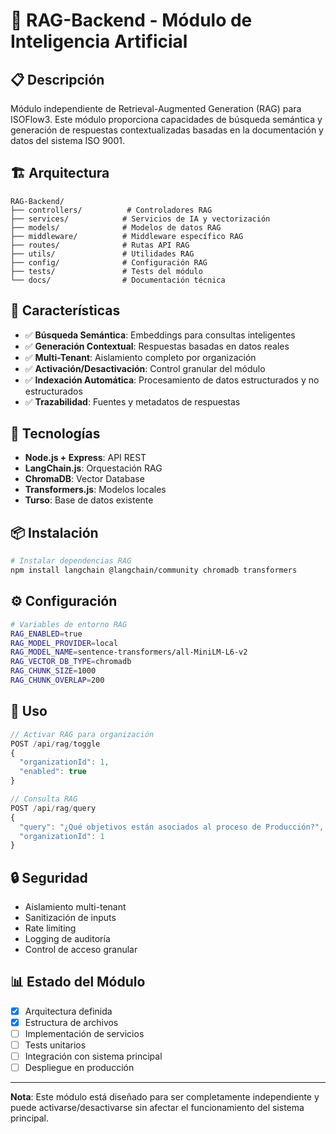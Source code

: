 # 🧠 RAG-Backend - Módulo de Inteligencia Artificial

## 📋 Descripción

Módulo independiente de Retrieval-Augmented Generation (RAG) para ISOFlow3. Este módulo proporciona capacidades de búsqueda semántica y generación de respuestas contextualizadas basadas en la documentación y datos del sistema ISO 9001.

## 🏗️ Arquitectura

```
RAG-Backend/
├── controllers/          # Controladores RAG
├── services/            # Servicios de IA y vectorización
├── models/              # Modelos de datos RAG
├── middleware/          # Middleware específico RAG
├── routes/              # Rutas API RAG
├── utils/               # Utilidades RAG
├── config/              # Configuración RAG
├── tests/               # Tests del módulo
└── docs/                # Documentación técnica
```

## 🚀 Características

- ✅ **Búsqueda Semántica**: Embeddings para consultas inteligentes
- ✅ **Generación Contextual**: Respuestas basadas en datos reales
- ✅ **Multi-Tenant**: Aislamiento completo por organización
- ✅ **Activación/Desactivación**: Control granular del módulo
- ✅ **Indexación Automática**: Procesamiento de datos estructurados y no estructurados
- ✅ **Trazabilidad**: Fuentes y metadatos de respuestas

## 🔧 Tecnologías

- **Node.js + Express**: API REST
- **LangChain.js**: Orquestación RAG
- **ChromaDB**: Vector Database
- **Transformers.js**: Modelos locales
- **Turso**: Base de datos existente

## 📦 Instalación

```bash
# Instalar dependencias RAG
npm install langchain @langchain/community chromadb transformers
```

## ⚙️ Configuración

```bash
# Variables de entorno RAG
RAG_ENABLED=true
RAG_MODEL_PROVIDER=local
RAG_MODEL_NAME=sentence-transformers/all-MiniLM-L6-v2
RAG_VECTOR_DB_TYPE=chromadb
RAG_CHUNK_SIZE=1000
RAG_CHUNK_OVERLAP=200
```

## 🎯 Uso

```javascript
// Activar RAG para organización
POST /api/rag/toggle
{
  "organizationId": 1,
  "enabled": true
}

// Consulta RAG
POST /api/rag/query
{
  "query": "¿Qué objetivos están asociados al proceso de Producción?",
  "organizationId": 1
}
```

## 🔒 Seguridad

- Aislamiento multi-tenant
- Sanitización de inputs
- Rate limiting
- Logging de auditoría
- Control de acceso granular

## 📊 Estado del Módulo

- [x] Arquitectura definida
- [x] Estructura de archivos
- [ ] Implementación de servicios
- [ ] Tests unitarios
- [ ] Integración con sistema principal
- [ ] Despliegue en producción

---

**Nota**: Este módulo está diseñado para ser completamente independiente y puede activarse/desactivarse sin afectar el funcionamiento del sistema principal. 